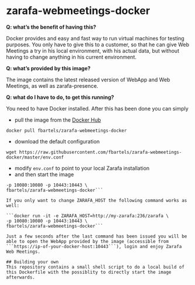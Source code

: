 # zarafa-webmeetings-docker

**Q: what’s the benefit of having this?**

Docker provides and easy and fast way to run virtual machines for testing purposes. You only have to give this to a customer, so that he can give Web Meetings a try in his local environment, with his actual data, but without having to change anything in his current environment. 

**Q: what’s provided by this image?**

The image contains the latest released version of WebApp and Web Meetings, as well as zarafa-presence. 

**Q: what do I have to do, to get this running?**

You need to have Docker installed. After this has been done you can simply
- pull the image from the [Docker Hub](https://hub.docker.com/)

 ```docker pull fbartels/zarafa-webmeetings-docker```

- download the default configuration

 ```wget https://raw.githubusercontent.com/fbartels/zarafa-webmeetings-docker/master/env.conf```

- modify ```env.conf``` to point to your local Zarafa installation
- and then start the image

 ```docker run -it --env-file=env.conf \
-p 10080:10080 -p 10443:10443 \
fbartels/zarafa-webmeetings-docker```

 If you only want to change ZARAFA_HOST the following command works as well:

 ```docker run -it -e ZARAFA_HOST=http://my-zarafa:236/zarafa \
-p 10080:10080 -p 10443:10443 \
fbartels/zarafa-webmeetings-docker```

Just a few seconds after the last command has been issued you will be able to open the WebApp provided by the image (accessible from ```https://ip-of-your-docker-host:10443```), login and enjoy Zarafa Web Meetings.

## Building your own
This repository contains a small shell script to do a local build of this Dockerfile with the possiblity to directly start the image afterwards.
